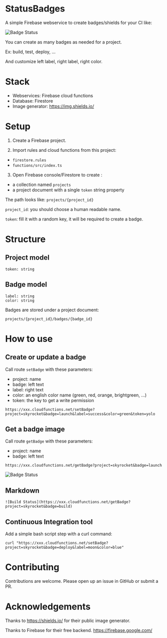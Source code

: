 # StatusBadges
A simple Firebase webservice to create badges/shields for your CI like:

![Badge Status](https://img.shields.io/badge/badge-status-brightGreen)

You can create as many badges as needed for a project.

Ex: build, test, deploy, ...

And customize left label, right label, right color.

# Stack
- Webservices: Firebase cloud functions
- Database: Firestore
- Image generator: https://img.shields.io/

# Setup
1) Create a Firebase project.

2) Import rules and cloud functions from this project:
- `firestore.rules`
- `functions/src/index.ts`

3) Open Firebase console/Firestore to create :
- a collection named `projects`
- a project document with a single `token` string property

The path looks like:
`projects/{project_id}`

`project_id`: you should choose a human readable name.

`token`: fill it with a random key, it will be required to create a badge.

# Structure
## Project model
```
token: string
```

## Badge model
```
label: string
color: string
```

Badges are stored under a project document:

`projects/{project_id}/badges/{badge_id}`

# How to use
## Create or update a badge

Call route `setBadge` with these parameters:
- project: name
- badge: left text
- label: right text
- color: an english color name (green, red, orange, brightgreen, ...)
- token: the key to get a write permission

```
https://xxx.cloudfunctions.net/setBadge?project=skyrocket&badge=launch&label=success&color=green&token=yolo
```

## Get a badge image
Call route `getBadge` with these parameters:
- project: name
- badge: left text

```
https://xxx.cloudfunctions.net/getBadge?project=skyrocket&badge=launch
```
![Badge Status](https://img.shields.io/badge/launch-success-green)

## Markdown
```
![Build Status](https://xxx.cloudfunctions.net/getBadge?project=skyrocket&badge=build)
```

## Continuous Integration tool
Add a simple bash script step with a curl command:
```
curl "https://xxx.cloudfunctions.net/setBadge?project=skyrocket&badge=deploy&label=moon&color=blue"
```

# Contributing
Contributions are welcome. Please open up an issue in GitHub or submit a PR.

# Acknowledgements
Thanks to https://shields.io/ for their public image generator.

Thanks to Firebase for their free backend.
https://firebase.google.com/
